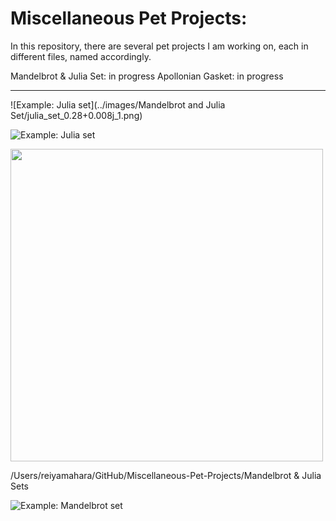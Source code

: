 # Miscellaneous Pet Projects:



In this repository, there are several pet projects I am working on, each in different files, named accordingly.

Mandelbrot & Julia Set: in progress
Apollonian Gasket: in progress

---

![Example: Julia set](../images/Mandelbrot and Julia Set/julia_set_0.28+0.008j_1.png)

![Example: Julia set](Mandelbrot-&-Julia-Sets/gifs/julia_set_blues_100.gif)

<img src="Miscellaneous-Pet-Projects/Mandelbrot & Julia Set/gifs/julia_set_blues_100.gif" width="500" />
  
  /Users/reiyamahara/GitHub/Miscellaneous-Pet-Projects/Mandelbrot & Julia Sets


![Example: Mandelbrot set](mandelbrot_set_rdbu_100.gif)


